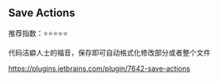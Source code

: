 ## Save Actions

推荐指数：⭐⭐⭐⭐⭐

代码洁癖人士的福音，保存即可自动格式化修改部分或者整个文件

https://plugins.jetbrains.com/plugin/7642-save-actions

































































